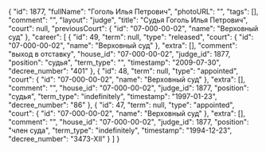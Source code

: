 {
    "id": 1877,
    "fullName": "Гоголь Илья Петрович",
    "photoURL": "",
    "tags": [],
    "comment": "",
    "layout": "judge",
    "title": "Судья Гоголь Илья Петрович",
    "court": null,
    "previousCourt": {
        "id": "07-000-00-02",
        "name": "Верховный суд"
    },
    "career": [
        {
            "id": 49,
            "term": null,
            "type": "released",
            "court": {
                "id": "07-000-00-02",
                "name": "Верховный суд"
            },
            "extra": [],
            "comment": "выход в отставку",
            "house_id": "07-000-00-02",
            "judge_id": 1877,
            "position": "судья",
            "term_type": "",
            "timestamp": "2009-07-30",
            "decree_number": "401"
        },
        {
            "id": 48,
            "term": null,
            "type": "appointed",
            "court": {
                "id": "07-000-00-02",
                "name": "Верховный суд"
            },
            "extra": [],
            "comment": "",
            "house_id": "07-000-00-02",
            "judge_id": 1877,
            "position": "судья",
            "term_type": "indefinitely",
            "timestamp": "1997-01-23",
            "decree_number": "86"
        },
        {
            "id": 47,
            "term": null,
            "type": "appointed",
            "court": {
                "id": "07-000-00-02",
                "name": "Верховный суд"
            },
            "extra": [],
            "comment": "",
            "house_id": "07-000-00-02",
            "judge_id": 1877,
            "position": "член суда",
            "term_type": "indefinitely",
            "timestamp": "1994-12-23",
            "decree_number": "3473-XII"
        }
    ]
}
